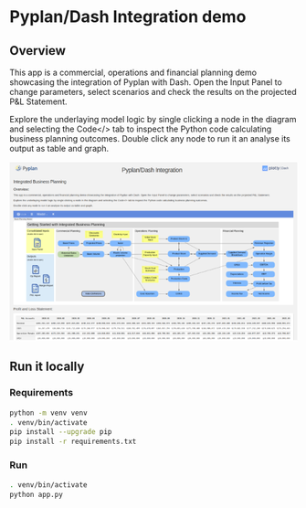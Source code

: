 # Pyplan/Dash Integration demo

## Overview

This app is a commercial, operations and financial planning demo showcasing the integration of Pyplan with Dash.  Open the Input Panel to change parameters, select scenarios and check the results on the projected P&L Statement.

Explore the underlaying model logic by single clicking a node in the diagram and selecting the Code</> tab to inspect the Python code calculating business planning outcomes. Double click any node to run it an analyse its output as table and graph.

![App screenshot](screenshots/pyplan_dash_integration_640.png)

## Run it locally

### Requirements

```bash
python -m venv venv
. venv/bin/activate
pip install --upgrade pip
pip install -r requirements.txt
```

### Run

```bash
. venv/bin/activate
python app.py
```
